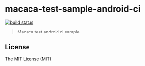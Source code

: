 # macaca-test-sample-android-ci

[![build status][travis-image]][travis-url]

[travis-image]: https://img.shields.io/travis/macaca-sample/macaca-ci-sample-android-travis.svg?style=flat-square
[travis-url]: https://travis-ci.org/macaca-sample/macaca-ci-sample-android-travis

> Macaca test android ci sample

## License

The MIT License (MIT)
